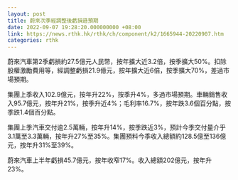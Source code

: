 ```yaml
---
layout: post
title: 蔚來次季經調整後虧損遜預期
date: 2022-09-07 19:28:20.000000000 +08:00
link: https://news.rthk.hk/rthk/ch/component/k2/1665944-20220907.htm
categories: rthk
---
```


蔚來汽車第2季虧損約27.5億元人民幣，按年擴大近3.2倍，按季擴大50%。扣除股權激勵費用等，經調整虧損21.9億元，按年擴大近6倍，按季擴大70%，差過市場預期。

集團上季收入102.9億元，按年升22%，按季升4%，多過市場預期。車輛銷售收入95.7億元，按年升21%，按季升近4%；毛利率16.7%，按年跌3.6個百分點，按季跌1.4個百分點。

集團上季汽車交付逾2.5萬輛，按年升14%，按季跌近3%，預計今季交付量介乎3.1萬至3.3萬輛，按年升27%至35%。集團預料今季收入總額約128.5億至136億元，按年升31%至39%。

蔚來汽車上半年虧損45.7億元，按年收窄17%。收入總額202億元，按年升23%。
